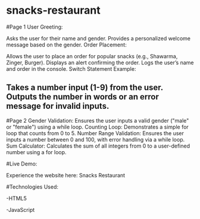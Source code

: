 # snacks-restaurant

#Page 1
User Greeting:

Asks the user for their name and gender.
Provides a personalized welcome message based on the gender.
Order Placement:

Allows the user to place an order for popular snacks (e.g., Shawarma, Zinger, Burger).
Displays an alert confirming the order.
Logs the user’s name and order in the console.
Switch Statement Example:

Takes a number input (1-9) from the user.
Outputs the number in words or an error message for invalid inputs.
---

#Page 2
Gender Validation:
Ensures the user inputs a valid gender ("male" or "female") using a while loop.
Counting Loop:
Demonstrates a simple for loop that counts from 0 to 5.
Number Range Validation:
Ensures the user inputs a number between 0 and 100, with error handling via a while loop.
Sum Calculator:
Calculates the sum of all integers from 0 to a user-defined number using a for loop.

#Live Demo:

Experience the website here: Snacks Restaurant

#Technologies Used:

-HTML5

-JavaScript
